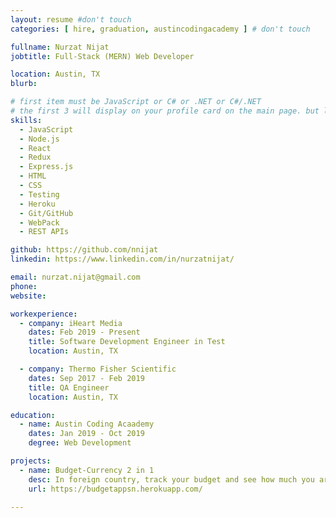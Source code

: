 ```yaml
---
layout: resume #don't touch
categories: [ hire, graduation, austincodingacademy ] # don't touch

fullname: Nurzat Nijat
jobtitle: Full-Stack (MERN) Web Developer

location: Austin, TX
blurb:

# first item must be JavaScript or C# or .NET or C#/.NET
# the first 3 will display on your profile card on the main page. but list as many as you want, they will be all be visible on your individual profile page
skills:
  - JavaScript
  - Node.js
  - React
  - Redux
  - Express.js
  - HTML
  - CSS
  - Testing
  - Heroku
  - Git/GitHub
  - WebPack
  - REST APIs

github: https://github.com/nnijat
linkedin: https://www.linkedin.com/in/nurzatnijat/

email: nurzat.nijat@gmail.com
phone: 
website:

workexperience:
  - company: iHeart Media
    dates: Feb 2019 - Present
    title: Software Development Engineer in Test
    location: Austin, TX

  - company: Thermo Fisher Scientific
    dates: Sep 2017 - Feb 2019
    title: QA Engineer
    location: Austin, TX

education:
  - name: Austin Coding Acaademy
    dates: Jan 2019 - Oct 2019
    degree: Web Development

projects:
  - name: Budget-Currency 2 in 1
    desc: In foreign country, track your budget and see how much you are spending in your country currency
    url: https://budgetappsn.herokuapp.com/

---
```

